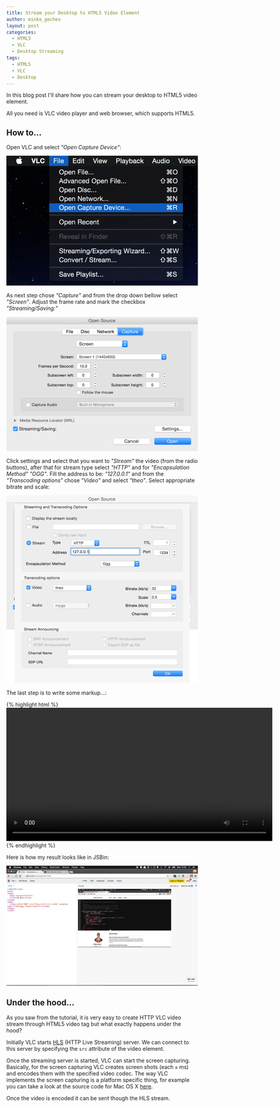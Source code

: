```yaml
---
title: Stream your Desktop to HTML5 Video Element
author: minko_gechev
layout: post
categories:
  - HTML5
  - VLC
  - Desktop Streaming
tags:
  - HTML5
  - VLC
  - Desktop
---
```


In this blog post I'll share how you can stream your desktop to HTML5 video element.

All you need is VLC video player and web browser, which supports HTML5.

## How to...

Open VLC and select *"Open Capture Device"*:

!["VLC option"](/images/desktop-stream-html5-video/capture-vlc.png)


As next step chose *"Capture"* and from the drop down bellow select *"Screen"*. Adjust the frame rate and mark the checkbox *"Streaming/Saving:"*

!["VLC capture config"](/images/desktop-stream-html5-video/capture-config-vlc.png)


Click settings and select that you want to *"Stream"* the video (from the radio buttons), after that for stream type select *"HTTP"* and for *"Encapsulation Method"* *"OGG"*. Fill the address to be: *"127.0.0.1"* and from the *"Transcoding options"* chose *"Video"* and select *"theo"*. Select appropriate bitrate and scale:

!["VLC stream config"](/images/desktop-stream-html5-video/capture-stream-vlc.png)

The last step is to write some markup...:

{% highlight html %}
<video width="700" src="http://127.0.0.1:1234" autoplay type="video/ogg; codecs=theora"></video>
{% endhighlight %}

Here is how my result looks like in JSBin:

[!["Result"](/images/desktop-stream-html5-video/result.png)](/images/desktop-stream-html5-video/result.png)

## Under the hood...

As you saw from the tutorial, it is very easy to create HTTP VLC video stream through HTML5 video tag but what exactly happens under the hood?

Initially VLC starts [HLS](https://en.wikipedia.org/wiki/HTTP_Live_Streaming) (HTTP Live Streaming) server. We can connect to this server by specifying the `src` attribute of the video element.

Once the streaming server is started, VLC can start the screen capturing. Basically, for the screen capturing VLC creates screen shots (each `x` ms) and encodes them with the specified video codec. The way VLC implements the screen capturing is a platform specific thing, for example you can take a look at the source code for Mac OS X [here](https://github.com/videolan/vlc/blob/d36bc0a71a7a69afd085c8b2754ecfbc5876fd2b/modules/access/screen/mac.c#L147-L236).

Once the video is encoded it can be sent though the HLS stream.

